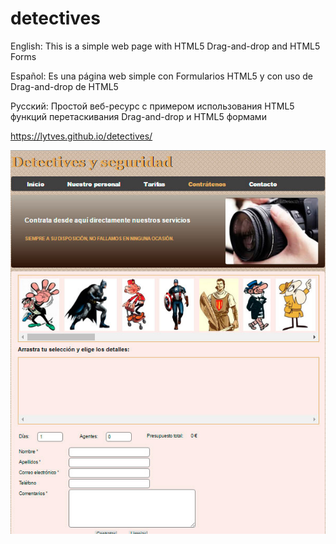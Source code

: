 # detectives
English: This is a simple web page with HTML5 Drag-and-drop and HTML5 Forms

Español: Es una página web simple con Formularios HTML5 y con uso de Drag-and-drop de HTML5

Русский: Простой веб-ресурс с примером использования HTML5 функций перетаскивания Drag-and-drop и HTML5 формами

https://lytves.github.io/detectives/

![alt tag](https://github.com/lytves/detectives/blob/master/detectives.jpg)
